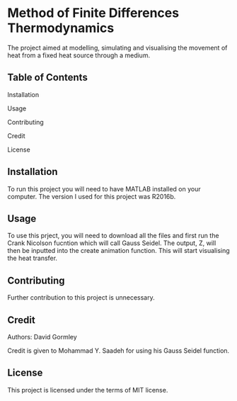 # Method of Finite Differences Thermodynamics

The project aimed at modelling, simulating and visualising the movement of heat from a fixed heat source through a medium.

## Table of Contents

Installation

Usage

Contributing

Credit

License

## Installation

To run this project you will need to have MATLAB installed on your computer. The version I used for this project was R2016b.

## Usage

To use this prject, you will need to download all the files and first run the Crank Nicolson fucntion which will call Gauss Seidel. The output, Z, will then be inputted into the create animation function. This will start visualising the heat transfer.

## Contributing

Further contribution to this project is unnecessary.

## Credit

Authors: David Gormley

Credit is given to Mohammad Y. Saadeh for using his Gauss Seidel function.

## License

This project is licensed under the terms of MIT license.
